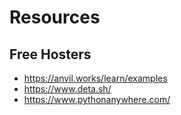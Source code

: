 # Resources

## Free Hosters
* https://anvil.works/learn/examples
* https://www.deta.sh/
* https://www.pythonanywhere.com/
